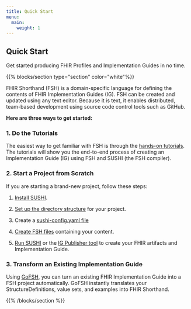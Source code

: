 ```yaml
---
title: Quick Start
menu:
  main:
    weight: 1
---
```

<a class="td-offset-anchor"></a>
<section class="row td-box td-box--1 position-relative td-box--gradient td-box--height-auto">
	<div class="container text-center td-arrow-down">
		<span class="h4 mb-0">
<h1>Quick Start</h1>

<p class = "lead mt-3">Get started producing FHIR Profiles and Implementation Guides in no time.</p></span>
	</div>
</section>

{{% blocks/section type="section" color="white"%}}

FHIR Shorthand (FSH) is a domain-specific language for defining the contents of FHIR Implementation Guides (IG). FSH can be created and updated using any text editor. Because it is text, it enables distributed, team-based development using source code control tools such as GitHub. 

**Here are three ways to get started:**

### 1. Do the Tutorials

The easiest way to get familiar with FSH is through the [hands-on tutorials](/docs/tutorials). The tutorials will show you the end-to-end process of creating an Implementation Guide (IG) using FSH and SUSHI (the FSH compiler).

### 2. Start a Project from Scratch

If you are starting a brand-new project, follow these steps:

1. [Install SUSHI](/docs/sushi/installation).

2. [Set up the directory structure](/docs/sushi/project/#initializing-a-sushi-project)  for your project.

3. Create a [sushi-config.yaml file](/docs/sushi/configuration/)

4. [Create FSH files](http://hl7.org/fhir/uv/shorthand/) containing your content.

5. [Run SUSHI](/docs/sushi/running) or the [IG Publisher tool](/docs/sushi/running/#running-the-ig-publisher) to create your FHIR artifacts and Implementation Guide.

### 3. Transform an Existing Implementation Guide

Using [GoFSH](/docs/gofsh), you can turn an existing FHIR Implementation Guide into a FSH project automatically. GoFSH instantly translates your StructureDefinitions, value sets, and examples into FHIR Shorthand.

{{% /blocks/section %}}
